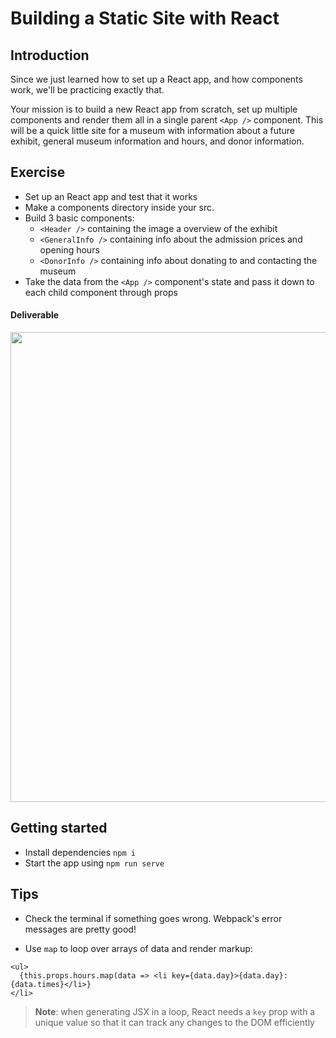 # Building a Static Site with React

## Introduction

Since we just learned how to set up a React app, and how components work, we'll be practicing exactly that.

Your mission is to build a new React app from scratch, set up multiple components and render them all in a single parent `<App />` component. This will be a quick little site for a museum with information about a future exhibit, general museum information and hours, and donor information.

## Exercise

- Set up an React app and test that it works
- Make a components directory inside your src.
- Build 3 basic components:
  + `<Header />` containing the image a overview of the exhibit
  + `<GeneralInfo />` containing info about the admission prices and opening hours
  + `<DonorInfo />` containing info about donating to and contacting the museum
- Take the data from the `<App />` component's state and pass it down to each child component through props

#### Deliverable

<img width="752" src="https://cloud.githubusercontent.com/assets/25366/9002041/f942dad0-3713-11e5-838f-8670fd50c5cd.png">

## Getting started

- Install dependencies `npm i`
- Start the app using `npm run serve`

## Tips

- Check the terminal if something goes wrong. Webpack's error messages are pretty good!

- Use `map` to loop over arrays of data and render markup:

```
<ul>
  {this.props.hours.map(data => <li key={data.day}>{data.day}: {data.times}</li>}
</li>
```

> **Note**: when generating JSX in a loop, React needs a `key` prop with a unique value so that it can track any changes to the DOM efficiently
